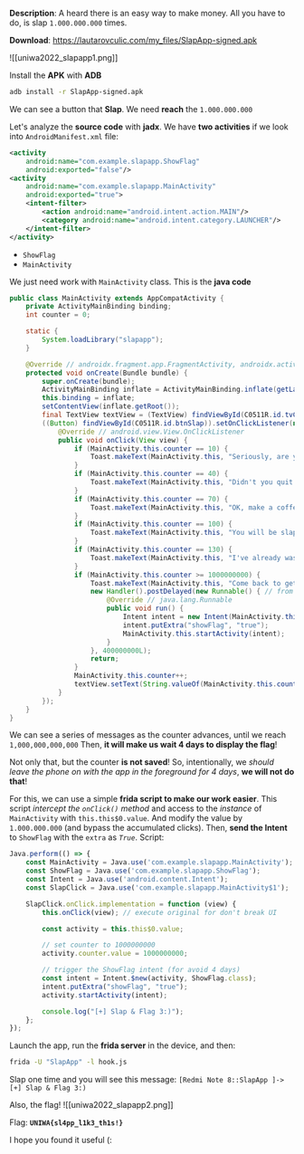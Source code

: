 **Description**: A heard there is an easy way to make money. All you have to do, is slap `1.000.000.000` times.

**Download**: https://lautarovculic.com/my_files/SlapApp-signed.apk

![[uniwa2022_slapapp1.png]]

Install the **APK** with **ADB**
```bash
adb install -r SlapApp-signed.apk
```

We can see a button that **Slap**.
We need **reach** the `1.000.000.000`

Let's analyze the **source code** with **jadx**.
We have **two activities** if we look into `AndroidManifest.xml` file:
```XML
<activity
    android:name="com.example.slapapp.ShowFlag"
    android:exported="false"/>
<activity
    android:name="com.example.slapapp.MainActivity"
    android:exported="true">
    <intent-filter>
        <action android:name="android.intent.action.MAIN"/>
        <category android:name="android.intent.category.LAUNCHER"/>
    </intent-filter>
</activity>
```
- `ShowFlag`
- `MainActivity`

We just need work with `MainActivity` class.
This is the **java code**
```java
public class MainActivity extends AppCompatActivity {
    private ActivityMainBinding binding;
    int counter = 0;

    static {
        System.loadLibrary("slapapp");
    }

    @Override // androidx.fragment.app.FragmentActivity, androidx.activity.ComponentActivity, androidx.core.app.ComponentActivity, android.app.Activity
    protected void onCreate(Bundle bundle) {
        super.onCreate(bundle);
        ActivityMainBinding inflate = ActivityMainBinding.inflate(getLayoutInflater());
        this.binding = inflate;
        setContentView(inflate.getRoot());
        final TextView textView = (TextView) findViewById(C0511R.id.tvCounter);
        ((Button) findViewById(C0511R.id.btnSlap)).setOnClickListener(new View.OnClickListener() { // from class: com.example.slapapp.MainActivity.1
            @Override // android.view.View.OnClickListener
            public void onClick(View view) {
                if (MainActivity.this.counter == 10) {
                    Toast.makeText(MainActivity.this, "Seriously, are you gonna click 1.000.000.000 times?.", 0).show();
                }
                if (MainActivity.this.counter == 40) {
                    Toast.makeText(MainActivity.this, "Didn't you quit already?", 0).show();
                }
                if (MainActivity.this.counter == 70) {
                    Toast.makeText(MainActivity.this, "OK, make a coffee and think about it twice.", 0).show();
                }
                if (MainActivity.this.counter == 100) {
                    Toast.makeText(MainActivity.this, "You will be slapping yourself if you keep doing this.", 0).show();
                }
                if (MainActivity.this.counter == 130) {
                    Toast.makeText(MainActivity.this, "I've already wasted too much time adding if statements. Good luck with that!", 1).show();
                }
                if (MainActivity.this.counter >= 1000000000) {
                    Toast.makeText(MainActivity.this, "Come back to get the Flag after 4 days.", 1).show();
                    new Handler().postDelayed(new Runnable() { // from class: com.example.slapapp.MainActivity.1.1
                        @Override // java.lang.Runnable
                        public void run() {
                            Intent intent = new Intent(MainActivity.this, (Class<?>) ShowFlag.class);
                            intent.putExtra("showFlag", "true");
                            MainActivity.this.startActivity(intent);
                        }
                    }, 400000000L);
                    return;
                }
                MainActivity.this.counter++;
                textView.setText(String.valueOf(MainActivity.this.counter) + "/1.000.000.000");
            }
        });
    }
}
```

We can see a series of messages as the counter advances, until we reach `1,000,000,000,000`
Then, **it will make us wait 4 days to display the flag**!

Not only that, but the counter **is not saved**! So, intentionally, we *should leave the phone on with the app in the foreground for 4 days*, **we will not do that**!

For this, we can use a simple **frida script to make our work easier**.
This script *intercept the `onClick()` method* and access to the *instance* of `MainActivity` with `this.this$0.value`.
And modify the value by `1.000.000.000` (and bypass the accumulated clicks).
Then, **send the Intent** to `ShowFlag` with the `extra` as *`True`*.
Script:
```javascript
Java.perform(() => {
    const MainActivity = Java.use('com.example.slapapp.MainActivity');
    const ShowFlag = Java.use('com.example.slapapp.ShowFlag');
    const Intent = Java.use('android.content.Intent');
    const SlapClick = Java.use('com.example.slapapp.MainActivity$1');

    SlapClick.onClick.implementation = function (view) {
        this.onClick(view); // execute original for don't break UI

        const activity = this.this$0.value;

        // set counter to 1000000000
        activity.counter.value = 1000000000;

        // trigger the ShowFlag intent (for avoid 4 days)
        const intent = Intent.$new(activity, ShowFlag.class);
        intent.putExtra("showFlag", "true");
        activity.startActivity(intent);

        console.log("[+] Slap & Flag 3:)");
    };
});
```

Launch the app, run the **frida server** in the device, and then:
```bash
frida -U "SlapApp" -l hook.js
```
Slap one time and you will see this message:
`[Redmi Note 8::SlapApp ]-> [+] Slap & Flag 3:)`

Also, the flag!
![[uniwa2022_slapapp2.png]]

Flag: **`UNIWA{sl4pp_l1k3_th1s!}`**

I hope you found it useful (: